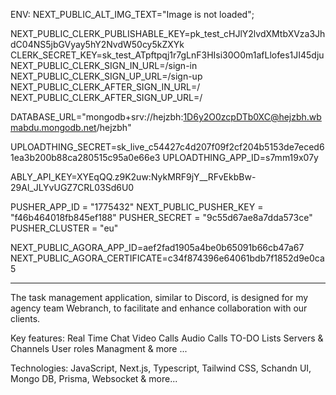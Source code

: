 ENV:
NEXT_PUBLIC_ALT_IMG_TEXT="Image is not loaded";


NEXT_PUBLIC_CLERK_PUBLISHABLE_KEY=pk_test_cHJlY2lvdXMtbXVza3JhdC04NS5jbGVyay5hY2NvdW50cy5kZXYk
CLERK_SECRET_KEY=sk_test_ATpftpqj1r7gLnF3HIsi30O0m1afLlofes1JI45dju
NEXT_PUBLIC_CLERK_SIGN_IN_URL=/sign-in
NEXT_PUBLIC_CLERK_SIGN_UP_URL=/sign-up
NEXT_PUBLIC_CLERK_AFTER_SIGN_IN_URL=/
NEXT_PUBLIC_CLERK_AFTER_SIGN_UP_URL=/


DATABASE_URL="mongodb+srv://hejzbh:1D6y2O0zcpDTb0XC@hejzbh.wbmabdu.mongodb.net/hejzbh"


UPLOADTHING_SECRET=sk_live_c54427c4d207f09f2cf204b5153de7eced61ea3b200b88ca280515c95a0e66e3
UPLOADTHING_APP_ID=s7mm19x07y

ABLY_API_KEY=XYEqQQ.z9K2uw:NykMRF9jY__RFvEkbBw-29Al_JLYvUGZ7CRL03Sd6U0

PUSHER_APP_ID = "1775432"
NEXT_PUBLIC_PUSHER_KEY = "f46b464018fb845ef188"
PUSHER_SECRET = "9c55d67ae8a7dda573ce"
PUSHER_CLUSTER = "eu"

NEXT_PUBLIC_AGORA_APP_ID=aef2fad1905a4be0b65091b66cb47a67
NEXT_PUBLIC_AGORA_CERTIFICATE=c34f874396e64061bdb7f1852d9e0ca5









--------------------
The task management application, similar to
Discord, is designed for my agency team
Webranch, to facilitate and enhance
collaboration with our clients.

Key features:
Real Time Chat
Video Calls
Audio Calls
TO-DO Lists
Servers & Channels
User roles
Managment & more ...

Technologies: JavaScript, Next.js, Typescript,
Tailwind CSS, Schandn UI, Mongo DB, Prisma,
Websocket & more...
